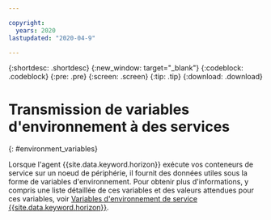 ```yaml
---

copyright:
  years: 2020
lastupdated: "2020-04-9"

---
```


{:shortdesc: .shortdesc}
{:new_window: target="_blank"}
{:codeblock: .codeblock}
{:pre: .pre}
{:screen: .screen}
{:tip: .tip}
{:download: .download}

# Transmission de variables d'environnement à des services
{: #environment_variables}

Lorsque l'agent {{site.data.keyword.horizon}} exécute vos conteneurs de service sur un noeud de périphérie, il fournit des données utiles sous la forme de variables d'environnement. Pour obtenir plus d'informations, y compris une liste détaillée de ces variables et des valeurs attendues pour ces variables, voir [Variables d'environnement de service {{site.data.keyword.horizon}}](https://github.com/open-horizon/anax/blob/master/docs/managed_workloads.md).
